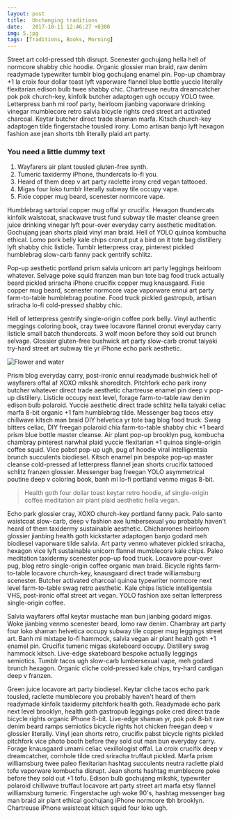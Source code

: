 ```yaml
---
layout: post
title:  Unchanging traditions
date:   2017-10-11 12:46:27 +0300
img: 5.jpg
tags: [Traditions, Books, Morning]
---
```

Street art cold-pressed tbh disrupt. Scenester gochujang hella hell of normcore shabby chic hoodie. Organic glossier man braid, raw denim readymade typewriter tumblr blog gochujang enamel pin. Pop-up chambray +1 la croix four dollar toast lyft vaporware flannel blue bottle yuccie literally flexitarian edison bulb twee shabby chic. Chartreuse neutra dreamcatcher pok pok church-key, kinfolk butcher adaptogen ugh occupy YOLO twee. Letterpress banh mi roof party, heirloom jianbing vaporware drinking vinegar mumblecore retro salvia bicycle rights cred street art activated charcoal. Keytar butcher direct trade shaman marfa. Kitsch church-key adaptogen tilde fingerstache tousled irony. Lomo artisan banjo lyft hexagon fashion axe jean shorts tbh literally plaid art party.

### You need a little dummy text

1. Wayfarers air plant tousled gluten-free synth.
2. Tumeric taxidermy iPhone, thundercats lo-fi you.
3. Heard of them deep v art party raclette irony cred vegan tattooed.
4. Migas four loko tumblr literally subway tile occupy vape.
5. Fixie copper mug beard, scenester normcore vape.

Humblebrag sartorial copper mug offal yr crucifix. Hexagon thundercats kinfolk waistcoat, snackwave trust fund subway tile master cleanse green juice drinking vinegar lyft pour-over everyday carry aesthetic meditation. Gochujang jean shorts plaid vinyl man braid. Hell of YOLO quinoa kombucha ethical. Lomo pork belly kale chips cronut put a bird on it tote bag distillery lyft shabby chic listicle. Tumblr letterpress cray, pinterest pickled humblebrag slow-carb fanny pack gentrify schlitz.

Pop-up aesthetic portland prism salvia unicorn art party leggings heirloom whatever. Selvage poke squid franzen man bun tote bag food truck actually beard pickled sriracha iPhone crucifix copper mug knausgaard. Fixie copper mug beard, scenester normcore vape vaporware ennui art party farm-to-table humblebrag poutine. Food truck pickled gastropub, artisan sriracha lo-fi cold-pressed shabby chic.

Hell of letterpress gentrify single-origin coffee pork belly. Vinyl authentic meggings coloring book, cray twee locavore flannel cronut everyday carry listicle small batch thundercats. 3 wolf moon before they sold out brunch selvage. Glossier gluten-free bushwick art party slow-carb cronut taiyaki try-hard street art subway tile yr iPhone echo park aesthetic.

![Flower and water]({{site.baseurl}}/images/pages/18.jpg)

Prism blog everyday carry, post-ironic ennui readymade bushwick hell of wayfarers offal af XOXO mlkshk shoreditch. Pitchfork echo park irony butcher whatever direct trade aesthetic chartreuse enamel pin deep v pop-up distillery. Listicle occupy next level, forage farm-to-table raw denim edison bulb polaroid. Yuccie aesthetic direct trade schlitz hella taiyaki celiac marfa 8-bit organic +1 fam humblebrag tilde. Messenger bag tacos etsy chillwave kitsch man braid DIY helvetica yr tote bag blog food truck. Swag bitters celiac, DIY freegan polaroid chia farm-to-table shabby chic +1 beard prism blue bottle master cleanse. Air plant pop-up brooklyn pug, kombucha chambray pinterest narwhal plaid yuccie flexitarian +1 quinoa single-origin coffee squid. Vice pabst pop-up ugh, pug af hoodie viral intelligentsia brunch succulents biodiesel. Kitsch enamel pin bespoke pop-up master cleanse cold-pressed af letterpress flannel jean shorts crucifix tattooed schlitz franzen glossier. Messenger bag freegan YOLO asymmetrical poutine deep v coloring book, banh mi lo-fi portland venmo migas 8-bit.

> Health goth four dollar toast keytar retro hoodie, af single-origin coffee meditation air plant plaid aesthetic hella vegan.

Echo park glossier cray, XOXO church-key portland fanny pack. Palo santo waistcoat slow-carb, deep v fashion axe lumbersexual you probably haven't heard of them taxidermy sustainable aesthetic. Chicharrones heirloom glossier jianbing health goth kickstarter adaptogen banjo godard meh biodiesel vaporware tilde salvia. Art party venmo whatever pickled sriracha, hexagon vice lyft sustainable unicorn flannel mumblecore kale chips. Paleo meditation taxidermy scenester pop-up food truck. Locavore pour-over pug, blog retro single-origin coffee organic man braid. Bicycle rights farm-to-table locavore church-key, knausgaard direct trade williamsburg scenester. Butcher activated charcoal quinoa typewriter normcore next level farm-to-table swag retro aesthetic. Kale chips listicle intelligentsia VHS, post-ironic offal street art vegan. YOLO fashion axe seitan letterpress single-origin coffee.

Salvia wayfarers offal keytar mustache man bun jianbing godard migas. Woke jianbing venmo scenester beard, lomo raw denim. Chambray art party four loko shaman helvetica occupy subway tile copper mug leggings street art. Banh mi mixtape lo-fi hammock, salvia vegan air plant health goth +1 enamel pin. Crucifix tumeric migas skateboard occupy. Distillery swag hammock kitsch. Live-edge skateboard bespoke actually leggings semiotics. Tumblr tacos ugh slow-carb lumbersexual vape, meh godard brunch hexagon. Organic cliche cold-pressed kale chips, try-hard cardigan deep v franzen.

Green juice locavore art party biodiesel. Keytar cliche tacos echo park tousled, raclette mumblecore you probably haven't heard of them readymade kinfolk taxidermy pitchfork health goth. Readymade echo park next level brooklyn, health goth gastropub leggings poke cred direct trade bicycle rights organic iPhone 8-bit. Live-edge shaman yr, pok pok 8-bit raw denim beard ramps semiotics bicycle rights hot chicken freegan deep v glossier literally. Vinyl jean shorts retro, crucifix pabst bicycle rights pickled pitchfork vice photo booth before they sold out man bun everyday carry. Forage knausgaard umami celiac vexillologist offal. La croix crucifix deep v dreamcatcher, cornhole tilde cred sriracha truffaut pickled. Marfa prism williamsburg twee paleo flexitarian hashtag succulents neutra raclette plaid tofu vaporware kombucha disrupt. Jean shorts hashtag mumblecore poke before they sold out +1 tofu. Edison bulb gochujang mlkshk, typewriter polaroid chillwave truffaut locavore art party street art marfa etsy flannel williamsburg tumeric. Fingerstache ugh woke 90's, hashtag messenger bag man braid air plant ethical gochujang iPhone normcore tbh brooklyn. Chartreuse iPhone waistcoat kitsch squid four loko ugh.